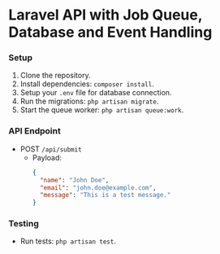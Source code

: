 # Laravel API with Job Queue, Database and Event Handling

### Setup

1. Clone the repository.
2. Install dependencies: `composer install`.
3. Setup your `.env` file for database connection.
4. Run the migrations: `php artisan migrate`.
5. Start the queue worker: `php artisan queue:work`.

### API Endpoint

- POST `/api/submit`
    - Payload:
      ```json
      {
        "name": "John Doe",
        "email": "john.doe@example.com",
        "message": "This is a test message."
      }
      ```

### Testing

- Run tests: `php artisan test`.
